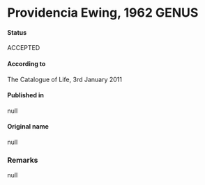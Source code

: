 Providencia Ewing, 1962 GENUS
=======

#### Status
ACCEPTED

#### According to
The Catalogue of Life, 3rd January 2011

#### Published in
null

#### Original name
null

### Remarks
null